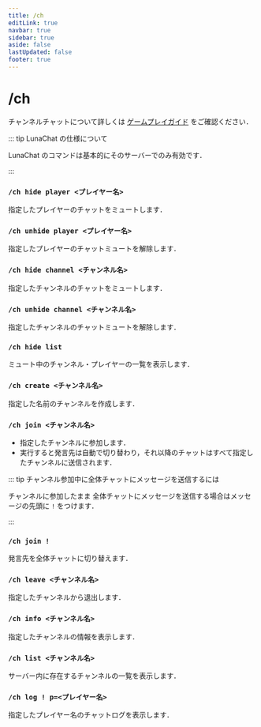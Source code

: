 ```yaml
---
title: /ch
editLink: true
navbar: true
sidebar: true
aside: false
lastUpdated: false
footer: true
---
```


# /ch <Badge type="info" text="LunaChat" />

チャンネルチャットについて詳しくは [ゲームプレイガイド](../../../gameplay/manual/channel-chat.md) をご確認ください．

::: tip LunaChat の仕様について

LunaChat のコマンドは基本的にそのサーバーでのみ有効です．

:::

### `/ch hide player <プレイヤー名>`

指定したプレイヤーのチャットをミュートします．

### `/ch unhide player <プレイヤー名>`

指定したプレイヤーのチャットミュートを解除します．

### `/ch hide channel <チャンネル名>`

指定したチャンネルのチャットをミュートします．

### `/ch unhide channel <チャンネル名>`

指定したチャンネルのチャットミュートを解除します．

### `/ch hide list`

ミュート中のチャンネル・プレイヤーの一覧を表示します．

### `/ch create <チャンネル名>`

指定した名前のチャンネルを作成します．

### `/ch join <チャンネル名>`

- 指定したチャンネルに参加します．
- 実行すると発言先は自動で切り替わり，それ以降のチャットはすべて指定したチャンネルに送信されます．

::: tip チャンネル参加中に全体チャットにメッセージを送信するには

チャンネルに参加したまま 全体チャットにメッセージを送信する場合はメッセージの先頭に `!` をつけます．

:::

### `/ch join !`

発言先を全体チャットに切り替えます．

### `/ch leave <チャンネル名>`

指定したチャンネルから退出します．

### `/ch info <チャンネル名>`

指定したチャンネルの情報を表示します．

### `/ch list <チャンネル名>`

サーバー内に存在するチャンネルの一覧を表示します．

### `/ch log ! p=<プレイヤー名>`

指定したプレイヤー名のチャットログを表示します．
